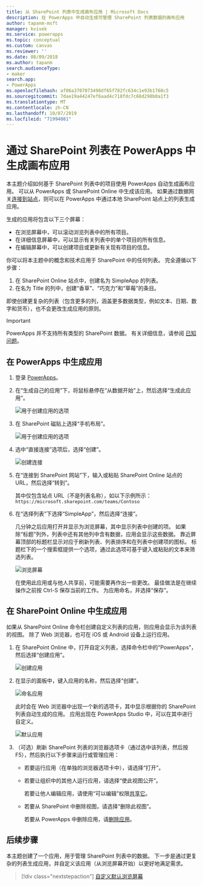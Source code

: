 ```yaml
---
title: 从 SharePoint 列表中生成画布应用 | Microsoft Docs
description: 在 PowerApps 中自动生成可管理 SharePoint 列表数据的画布应用
author: tapanm-msft
manager: kvivek
ms.service: powerapps
ms.topic: conceptual
ms.custom: canvas
ms.reviewer: ''
ms.date: 08/09/2018
ms.author: tapanm
search.audienceType:
- maker
search.app:
- PowerApps
ms.openlocfilehash: af06a3707073498df65f782fc634c1e93b1760c5
ms.sourcegitcommit: 7dae19a44247ef6aad4c718fdc7c68d298b0a1f3
ms.translationtype: MT
ms.contentlocale: zh-CN
ms.lasthandoff: 10/07/2019
ms.locfileid: "71994081"
---
```

# <a name="generate-a-canvas-app-in-powerapps-from-a-sharepoint-list"></a>通过 SharePoint 列表在 PowerApps 中生成画布应用

本主题介绍如何基于 SharePoint 列表中的项目使用 PowerApps 自动生成画布应用。 可以从 PowerApps 或 SharePoint Online 中生成该应用。 如果通过数据网关[连接到站点](connections/connection-sharepoint-online.md#create-a-connection)，则可以在 PowerApps 中通过本地 SharePoint 站点上的列表生成应用。

生成的应用将包含以下三个屏幕：

- 在浏览屏幕中，可以滚动浏览列表中的所有项目。
- 在详细信息屏幕中，可以显示有关列表中的单个项目的所有信息。
- 在编辑屏幕中，可以创建项目或更新有关现有项目的信息。

你可以将本主题中的概念和技术应用于 SharePoint 中的任何列表。 完全遵循以下步骤：

1. 在 SharePoint Online 站点中，创建名为 SimpleApp 的列表。
2. 在名为 Title 的列中，创建“香草”、“巧克力”和“草莓”的条目。

即使创建更复杂的列表（包含更多的列，涵盖更多数据类型，例如文本、日期、数字和货币），也不会更改生成应用的原则。

> [!IMPORTANT]
> PowerApps 并不支持所有类型的 SharePoint 数据。 有关详细信息，请参阅 [已知问题](connections/connection-sharepoint-online.md#known-issues)。

## <a name="generate-an-app-from-within-powerapps"></a>在 PowerApps 中生成应用

1. 登录 [PowerApps](https://web.powerapps.com?utm_source=padocs&utm_medium=linkinadoc&utm_campaign=referralsfromdoc)。

1. 在“生成自己的应用”下，将鼠标悬停在“从数据开始”上，然后选择“生成此应用”。

    ![用于创建应用的选项](./media/app-from-sharepoint/start-from-data.png)

1. 在 SharePoint 磁贴上选择“手机布局”。

    ![用于创建应用的选项](./media/app-from-sharepoint/sharepoint-tile.png)

1. 选中“直接连接”选项后，选择“创建”。

    ![创建连接](./media/app-from-sharepoint/create-connection.png)

1. 在“连接到 SharePoint 网站”下，输入或粘贴 SharePoint Online 站点的 URL，然后选择“转到”。

    其中仅包含站点 URL（不是列表名称），如以下示例所示：<br>`https://microsoft.sharepoint.com/teams/Contoso`

1. 在“选择列表”下选择“SimpleApp”，然后选择“连接”。

    几分钟之后应用打开并显示为浏览屏幕，其中显示列表中创建的项。 如果除“标题”列外，列表中还有其他列中含有数据，应用会显示这些数据。 靠近屏幕顶部的标题栏显示对应于刷新列表、列表排序和在列表中创建项的图标。 标题栏下的一个搜索框提供一个选项，通过此选项可基于键入或粘贴的文本来筛选列表。 

    ![浏览屏幕](./media/app-from-sharepoint/browse-screen.png)

    在使用此应用或与他人共享前，可能需要再作出一些更改。 最佳做法是在继续操作之前按 Ctrl-S 保存当前的工作。 为应用命名，并选择“保存”。

## <a name="generate-an-app-from-within-sharepoint-online"></a>在 SharePoint Online 中生成应用

如果从 SharePoint Online 命令栏创建自定义列表的应用，则应用会显示为该列表的视图。 除了 Web 浏览器，也可在 iOS 或 Android 设备上运行应用。

1. 在 SharePoint Online 中，打开自定义列表，选择命令栏中的“PowerApps”，然后选择“创建应用”。

    ![创建应用](./media/app-from-sharepoint/generate-new-app.png)

2. 在显示的面板中，键入应用的名称，然后选择“创建”。

    ![命名应用](./media/app-from-sharepoint/app-name.png)

    此时会在 Web 浏览器中出现一个新的选项卡，其中显示根据你的 SharePoint 列表自动生成的应用。 应用出现在 PowerApps Studio 中，可以在其中进行自定义。

    ![默认应用](./media/app-from-sharepoint/default-app.png)

3. （可选）刷新 SharePoint 列表的浏览器选项卡（通过选中该列表，然后按 F5），然后执行以下步骤来运行或管理应用：

    - 若要运行应用（在单独的浏览器选项卡中），请选择“打开”。
    - 若要让组织中的其他人运行应用，请选择“使此视图公开”。

        若要让他人编辑应用，请使用“可以编辑”权限[共享它](share-app.md)。

    - 若要从 SharePoint 中删除视图，请选择“删除此视图”。

        若要从 PowerApps 中删除应用，请[删除应用](delete-app.md)。

## <a name="next-steps"></a>后续步骤
本主题创建了一个应用，用于管理 SharePoint 列表中的数据。 下一步是通过更复杂的列表生成应用，并自定义该应用（从浏览屏幕开始）以更好地满足需求。

> [!div class="nextstepaction"]
> [自定义默认浏览屏幕](customize-layout-sharepoint.md)

